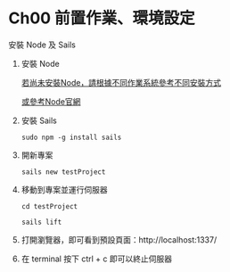 # Ch00 前置作業、環境設定

安裝 Node 及 Sails

1. 安裝 Node

	[若尚未安裝Node，請根據不同作業系統參考不同安裝方式](http://sailsjs.org/get-started)

	[或參考Node官網](https://nodejs.org/en/)

2. 安裝 Sails

	```sudo npm -g install sails```

3. 開新專案

	```sails new testProject```

4. 移動到專案並運行伺服器

	```cd testProject```

	```sails lift```

5. 打開瀏覽器，即可看到預設頁面：http://localhost:1337/

6. 在 terminal 按下 ctrl + c 即可以終止伺服器

